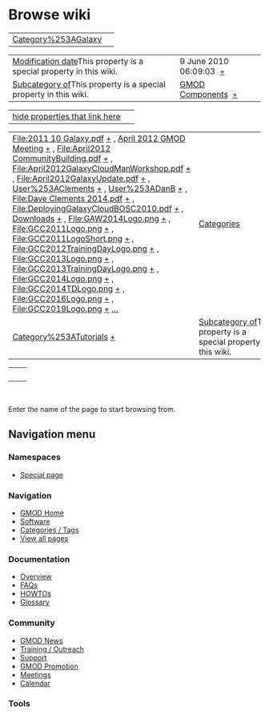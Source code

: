 



<span id="top"></span>




# <span dir="auto">Browse wiki</span>






|                                                            |     |
|------------------------------------------------------------|-----|
| [Category%253AGalaxy](/wiki/Category%253AGalaxy "Category%253AGalaxy") |     |

|  |  |
|----|----|
| <span class="smw-highlighter" data-type="1" state="inline" data-title="Property"><span class="smwbuiltin">[Modification date](/wiki/Property:Modification_date "Property:Modification date")</span><span class="smwttcontent">This property is a special property in this wiki.</span></span> | <span class="smwb-value">9 June 2010 06:09:03  <span class="smwsearch">[+](/wiki/Special%253ASearchByProperty/Modification-20date/9-20June-202010-2006:09:03 "Special%253ASearchByProperty/Modification-20date/9-20June-202010-2006:09:03")</span></span> |
| <span class="smw-highlighter" data-type="1" state="inline" data-title="Property"><span class="smwbuiltin">[Subcategory of](/wiki/Property:Subcategory_of "Property:Subcategory of")</span><span class="smwttcontent">This property is a special property in this wiki.</span></span> | <span class="smwb-value">[GMOD Components](/wiki/Category%253AGMOD_Components "Category%253AGMOD Components")  <span class="smwsearch">[+](/wiki/Special%253ASearchByProperty/Subcategory-20of/GMOD-20Components "Special%253ASearchByProperty/Subcategory-20of/GMOD-20Components")</span></span> |

<span id="smw_browse_incoming"></span>

|  |  |
|----|----|
| [hide properties that link here](/mediawiki/index.php?title=Special:Browse&offset=0&dir=out&article=Category%253AGalaxy)  |  |

|  |  |
|----|----|
| <span class="smwb-ivalue">[File:2011 10 Galaxy.pdf](/wiki/File:2011_10_Galaxy.pdf "File:2011 10 Galaxy.pdf") <span class="smwbrowse">[+](/wiki/Special%253ABrowse/File:2011-2010-20Galaxy.pdf "Special%253ABrowse/File:2011-2010-20Galaxy.pdf")</span></span> , <span class="smwb-ivalue">[April 2012 GMOD Meeting](/wiki/April_2012_GMOD_Meeting "April 2012 GMOD Meeting") <span class="smwbrowse">[+](/wiki/Special%253ABrowse/April-202012-20GMOD-20Meeting "Special%253ABrowse/April-202012-20GMOD-20Meeting")</span></span> , <span class="smwb-ivalue">[File:April2012 CommunityBuilding.pdf](/wiki/File:April2012_CommunityBuilding.pdf "File:April2012 CommunityBuilding.pdf") <span class="smwbrowse">[+](/wiki/Special%253ABrowse/File:April2012-20CommunityBuilding.pdf "Special%253ABrowse/File:April2012-20CommunityBuilding.pdf")</span></span> , <span class="smwb-ivalue">[File:April2012GalaxyCloudManWorkshop.pdf](/wiki/File:April2012GalaxyCloudManWorkshop.pdf "File:April2012GalaxyCloudManWorkshop.pdf") <span class="smwbrowse">[+](/wiki/Special%253ABrowse/File:April2012GalaxyCloudManWorkshop.pdf "Special%253ABrowse/File:April2012GalaxyCloudManWorkshop.pdf")</span></span> , <span class="smwb-ivalue">[File:April2012GalaxyUpdate.pdf](/wiki/File:April2012GalaxyUpdate.pdf "File:April2012GalaxyUpdate.pdf") <span class="smwbrowse">[+](/wiki/Special%253ABrowse/File:April2012GalaxyUpdate.pdf "Special%253ABrowse/File:April2012GalaxyUpdate.pdf")</span></span> , <span class="smwb-ivalue">[User%253AClements](/wiki/User%253AClements "User%253AClements") <span class="smwbrowse">[+](/wiki/Special%253ABrowse/User%253AClements "Special%253ABrowse/User%253AClements")</span></span> , <span class="smwb-ivalue">[User%253ADanB](/wiki/User%253ADanB "User%253ADanB") <span class="smwbrowse">[+](/wiki/Special%253ABrowse/User%253ADanB "Special%253ABrowse/User%253ADanB")</span></span> , <span class="smwb-ivalue">[File:Dave Clements 2014.pdf](/wiki/File:Dave_Clements_2014.pdf "File:Dave Clements 2014.pdf") <span class="smwbrowse">[+](/wiki/Special%253ABrowse/File:Dave-20Clements-202014.pdf "Special%253ABrowse/File:Dave-20Clements-202014.pdf")</span></span> , <span class="smwb-ivalue">[File:DeployingGalaxyCloudBOSC2010.pdf](/wiki/File:DeployingGalaxyCloudBOSC2010.pdf "File:DeployingGalaxyCloudBOSC2010.pdf") <span class="smwbrowse">[+](/wiki/Special%253ABrowse/File:DeployingGalaxyCloudBOSC2010.pdf "Special%253ABrowse/File:DeployingGalaxyCloudBOSC2010.pdf")</span></span> , <span class="smwb-ivalue">[Downloads](/wiki/Downloads "Downloads") <span class="smwbrowse">[+](/wiki/Special%253ABrowse/Downloads "Special%253ABrowse/Downloads")</span></span> , <span class="smwb-ivalue">[File:GAW2014Logo.png](/wiki/File:GAW2014Logo.png "File:GAW2014Logo.png") <span class="smwbrowse">[+](/wiki/Special%253ABrowse/File:GAW2014Logo.png "Special%253ABrowse/File:GAW2014Logo.png")</span></span> , <span class="smwb-ivalue">[File:GCC2011Logo.png](/wiki/File:GCC2011Logo.png "File:GCC2011Logo.png") <span class="smwbrowse">[+](/wiki/Special%253ABrowse/File:GCC2011Logo.png "Special%253ABrowse/File:GCC2011Logo.png")</span></span> , <span class="smwb-ivalue">[File:GCC2011LogoShort.png](/wiki/File:GCC2011LogoShort.png "File:GCC2011LogoShort.png") <span class="smwbrowse">[+](/wiki/Special%253ABrowse/File:GCC2011LogoShort.png "Special%253ABrowse/File:GCC2011LogoShort.png")</span></span> , <span class="smwb-ivalue">[File:GCC2012TrainingDayLogo.png](/wiki/File:GCC2012TrainingDayLogo.png "File:GCC2012TrainingDayLogo.png") <span class="smwbrowse">[+](/wiki/Special%253ABrowse/File:GCC2012TrainingDayLogo.png "Special%253ABrowse/File:GCC2012TrainingDayLogo.png")</span></span> , <span class="smwb-ivalue">[File:GCC2013Logo.png](/wiki/File:GCC2013Logo.png "File:GCC2013Logo.png") <span class="smwbrowse">[+](/wiki/Special%253ABrowse/File:GCC2013Logo.png "Special%253ABrowse/File:GCC2013Logo.png")</span></span> , <span class="smwb-ivalue">[File:GCC2013TrainingDayLogo.png](/wiki/File:GCC2013TrainingDayLogo.png "File:GCC2013TrainingDayLogo.png") <span class="smwbrowse">[+](/wiki/Special%253ABrowse/File:GCC2013TrainingDayLogo.png "Special%253ABrowse/File:GCC2013TrainingDayLogo.png")</span></span> , <span class="smwb-ivalue">[File:GCC2014Logo.png](/wiki/File:GCC2014Logo.png "File:GCC2014Logo.png") <span class="smwbrowse">[+](/wiki/Special%253ABrowse/File:GCC2014Logo.png "Special%253ABrowse/File:GCC2014Logo.png")</span></span> , <span class="smwb-ivalue">[File:GCC2014TDLogo.png](/wiki/File:GCC2014TDLogo.png "File:GCC2014TDLogo.png") <span class="smwbrowse">[+](/wiki/Special%253ABrowse/File:GCC2014TDLogo.png "Special%253ABrowse/File:GCC2014TDLogo.png")</span></span> , <span class="smwb-ivalue">[File:GCC2016Logo.png](/wiki/File:GCC2016Logo.png "File:GCC2016Logo.png") <span class="smwbrowse">[+](/wiki/Special%253ABrowse/File:GCC2016Logo.png "Special%253ABrowse/File:GCC2016Logo.png")</span></span> , <span class="smwb-ivalue">[File:GCC2019Logo.png](/wiki/File:GCC2019Logo.png "File:GCC2019Logo.png") <span class="smwbrowse">[+](/wiki/Special%253ABrowse/File:GCC2019Logo.png "Special%253ABrowse/File:GCC2019Logo.png")</span></span> […](/mediawiki/index.php?title=Special%253ASearchByProperty&property=&value=Category%253AGalaxy) | [Categories](/wiki/Special%253ACategories "Special%253ACategories") |
| <span class="smwb-ivalue">[Category%253ATutorials](/wiki/Category%253ATutorials "Category%253ATutorials") <span class="smwbrowse">[+](/wiki/Special%253ABrowse/Category%253ATutorials "Special%253ABrowse/Category%253ATutorials")</span></span> | <span class="smw-highlighter" data-type="1" state="inline" data-title="Property"><span class="smwbuiltin">[Subcategory of](/wiki/Property:Subcategory_of "Property:Subcategory of")</span><span class="smwttcontent">This property is a special property in this wiki.</span></span> |

|     |     |
|-----|-----|
|     |     |

 

Enter the name of the page to start browsing from.  








## Navigation menu



### Namespaces

- <span id="ca-nstab-special">[Special
  page](/wiki/Special%253ABrowse/Category%253AGalaxy "This is a special page, you cannot edit the page itself")</span>






### Navigation



- <span id="n-GMOD-Home">[GMOD Home](/wiki/Main_Page)</span>
- <span id="n-Software">[Software](/wiki/GMOD_Components)</span>
- <span id="n-Categories-.2F-Tags">[Categories /
  Tags](/wiki/Categories)</span>
- <span id="n-View-all-pages">[View all
  pages](/wiki/Special:AllPages)</span>




### Documentation



- <span id="n-Overview">[Overview](/wiki/Overview)</span>
- <span id="n-FAQs">[FAQs](/wiki/Category%253AFAQ)</span>
- <span id="n-HOWTOs">[HOWTOs](/wiki/Category%253AHOWTO)</span>
- <span id="n-Glossary">[Glossary](/wiki/Glossary)</span>




### Community



- <span id="n-GMOD-News">[GMOD News](/wiki/GMOD_News)</span>
- <span id="n-Training-.2F-Outreach">[Training /
  Outreach](/wiki/Training_and_Outreach)</span>
- <span id="n-Support">[Support](/wiki/Support)</span>
- <span id="n-GMOD-Promotion">[GMOD
  Promotion](/wiki/GMOD_Promotion)</span>
- <span id="n-Meetings">[Meetings](/wiki/Meetings)</span>
- <span id="n-Calendar">[Calendar](/wiki/Calendar)</span>




### Tools












<!-- -->




